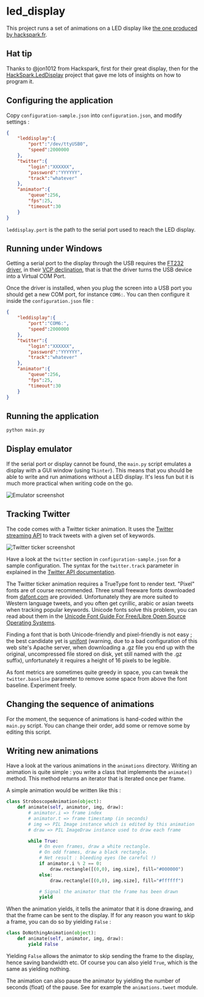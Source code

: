 led_display
===========

This project runs a set of animations on a LED display like [the one produced by hackspark.fr](http://hackspark.fr/fr/afficheur-a-led-rvb-controle-en-usb-de-32cm-x-16cm.html).

Hat tip
-------

Thanks to @jon1012 from Hackspark, first for their great display, then for the [HackSpark.LedDisplay](https://bitbucket.org/jon1012/hackspark.leddisplay) project that gave me lots of insights on how to program it.

Configuring the application
---------------------------

Copy `configuration-sample.json` into `configuration.json`, and modify settings :

```json
{
    "leddisplay":{
        "port":"/dev/ttyUSB0",
        "speed":2000000
    },
    "twitter":{
        "login":"XXXXXX",
        "password":"YYYYYY",
        "track":"whatever"
    },
    "animator":{
        "queue":256,
        "fps":25,
        "timeout":30
    }
}
```

`leddisplay.port` is the path to the serial port used to reach the LED display.

Running under Windows
---------------------

Getting a serial port to the display through the USB requires the [FT232 driver](http://www.ftdichip.com/FTDrivers.htm), in their [VCP declination](http://www.ftdichip.com/Drivers/VCP.htm), that is that the driver turns the USB device into a Virtual COM Port.

Once the driver is installed, when you plug the screen into a USB port you should get a new COM port, for instance `COM6:`. You can then configure it inside the `configuration.json` file :

```json
{
    "leddisplay":{
        "port":"COM6:",
        "speed":2000000
    },
    "twitter":{
        "login":"XXXXXX",
        "password":"YYYYYY",
        "track":"whatever"
    },
    "animator":{
        "queue":256,
        "fps":25,
        "timeout":30
    }
}
```

Running the application
-----------------------

```sh
python main.py
```

Display emulator
----------------

If the serial port or display cannot be found, the `main.py` script emulates a display with a GUI window (using `Tkinter`). This means that you should be able to write and run animations without a LED display. It's less fun but it is much more practical when writing code on the go.

![Emulator screenshot](https://raw.github.com/nlehuen/led_display/master/screenshots/emulator.png)

Tracking Twitter
----------------

The code comes with a Twitter ticker animation. It uses the [Twitter streaming API](https://dev.twitter.com/docs/api/1.1/post/statuses/filter) to track tweets with a given set of keywords.

![Twitter ticker screenshot](https://raw.github.com/nlehuen/led_display/master/screenshots/twitter.png)

Have a look at the `twitter` section in `configuration-sample.json` for a sample configuration. The syntax for the `twitter.track` parameter in explained in the [Twitter API documentation](https://dev.twitter.com/docs/streaming-apis/parameters#track).

The Twitter ticker animation requires a TrueType font to render text. "Pixel" fonts are of course recommended. Three small freeware fonts downloaded from [dafont.com](http://www.dafont.com/bitmap.php) are provided. Unfortunately they are more suited to Western language tweets, and you often get cyrillic, arabic or asian tweets when tracking popular keywords. Unicode fonts solve this problem, you can read about them in the [Unicode Font Guide For Free/Libre Open Source Operating Systems](http://unifont.org/fontguide/).

Finding a font that is both Unicode-friendly and pixel-friendly is not easy ; the best candidate yet is [unifont](http://unifoundry.com/unifont.html) (warning, due to a bad configuration of this web site's Apache server, when downloading a .gz file you end up with the original, uncompressed file stored on disk, yet still named with the .gz suffix), unfortunately it requires a height of 16 pixels to be legible.

As font metrics are sometimes quite greedy in space, you can tweak the `twitter.baseline` parameter to remove some space from above the font baseline. Experiment freely.

Changing the sequence of animations
-----------------------------------

For the moment, the sequence of animations is hand-coded within the `main.py` script. You can change their order, add some or remove some by editing this script.

Writing new animations
----------------------

Have a look at the various animations in the `animations` directory. Writing an animation is quite simple : you write a class that implements the `animate()` method. This method returns an iterator that is iterated once per frame.

A simple animation would be written like this :

```python
class StroboscopeAnimation(object):
    def animate(self, animator, img, draw):
        # animator.i => frame index
        # animator.t => frame timestamp (in seconds)
        # img => PIL Image instance which is edited by this animation
        # draw => PIL ImageDraw instance used to draw each frame

        while True:
            # On even frames, draw a white rectangle.
            # On odd frames, draw a black rectangle.
            # Net result : bleeding eyes (be careful !)
            if animator.i % 2 == 0:
                draw.rectangle([(0,0), img.size], fill="#000000")
            else:
                draw.rectangle([(0,0), img.size], fill="#ffffff")

            # Signal the animator that the frame has been drawn
            yield
```

When the animation yields, it tells the animator that it is done drawing, and that the frame can be sent to the display. If for any reason you want to skip a frame, you can do so by yielding `False` :

```python
class DoNothingAnimation(object):
    def animate(self, animator, img, draw):
        yield False
```

Yielding `False` allows the animator to skip sending the frame to the display, hence saving bandwidth etc. Of course you can also yield `True`, which is the same as yielding nothing.

The animation can also pause the animator by yielding the number of seconds (float) of the pause. See for example the `animations.tweet` module.
